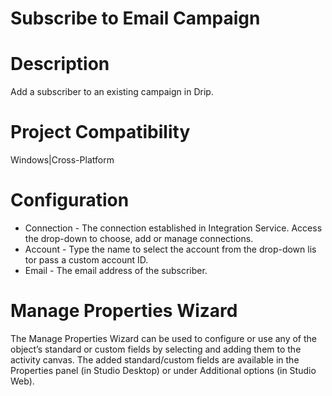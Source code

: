 ﻿# Subscribe to Email Campaign

# Description

Add a subscriber to an existing campaign in Drip.

# Project Compatibility

Windows|Cross-Platform

# Configuration

* Connection - The connection established in Integration Service. Access the drop-down to choose, add or manage connections.
* Account - Type the name to select the account from the drop-down lis tor pass a custom account ID.
* Email - The email address of the subscriber.

# Manage Properties Wizard

The Manage Properties Wizard can be used to configure or use any of the object’s
                standard or custom fields by selecting and adding them to the activity canvas. The
                added standard/custom fields are available in the Properties panel (in Studio
                Desktop) or under Additional options (in Studio Web).
